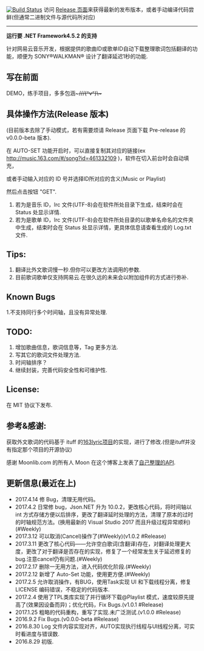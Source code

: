 ﻿[![Build Status](https://travis-ci.org/Ludoux/LrcHelper.svg?branch=master)](https://travis-ci.org/Ludoux/LrcHelper)
访问 [Release 页面](https://github.com/Ludoux/LRCHelper/releases)来获得最新的发布版本，或者手动编译代码尝鲜(但通常二进制文件与源代码所对应) 

-----

**运行要 .NET Framework4.5.2 的支持**

针对网易云音乐开发，根据提供的歌曲ID或歌单ID自动下载整理歌词包括翻译的功能，顺便为  SONY®WALKMAN® 设计了翻译延迟1秒的功能.

## 写在前面

DEMO，练手项目，多多包涵~~~///(^v^)\\\~~~

## 具体操作方法(Release 版本)

(目前版本去除了手动模式，若有需要烦请 Release 页面下载 Pre-release 的v0.0.0-beta 版本).

在 AUTO-SET 功能开启时，可以直接复制其对应的链接(ex http://music.163.com/#/song?id=461332109 )，软件在切入前台时会自动填充，

或者手动输入对应的 ID 号并选择ID所对应的含义(Music or Playlist)

然后点击按钮 "GET".

1. 若为是音乐 ID，lrc 文件(UTF-8)会在软件所处目录下生成，结束时会在 Status 处显示详情.
2. 若为是歌单 ID，lrc 文件(UTF-8)会在软件所处目录的以歌单名命名的文件夹中生成，结束时会在 Status 处显示详情，更具体信息请查看生成的 Log.txt 文件.

## Tips:

1. 翻译比外文歌词慢一秒.但你可以更改方法调用的参数.
2. 目前歌词歌单仅支持网易云.在很久远的未来会以附加组件的方式进行弥补.

## Known Bugs

1.不支持同行多个时间轴，且没有异常处理.

## TODO:


1. 增加歌曲信息，歌词信息等，Tag 更多方法.
2. 写其它的歌词文件处理方法.
3. 时间轴排序？
4. 继续封装，完善代码安全性和可维护性.

## License:

在 MIT 协议下发布.

## 参考&感谢:

获取外文歌词的代码基于 ituff 的[163lyric项目](https://github.com/ituff/163lyric)的实现，进行了修改.(但是ituff并没有指定那个项目的开源协议)

感谢 Moonlib.com 的所有人 Moon 在这个博客上发表了[自己整理的API](http://moonlib.com/606.html).

## 更新信息(最近在上)

* 2017.4.14 修 Bug，清理无用代码。
* 2017.4.2  日常修 bug，Json.NET 升为 10.0.2，更改核心代码，将时间轴以 int 方式存储方便以后排序，更改了翻译延时处理的方法，清理了原本的过时的时轴规范方法。(换用最新的 Visual Studio 2017 而且升级过程异常顺利)(#Weekly)
* 2017.3.12 可以取消(Cancel)操作了(#Weekly)(v1.0.2 #Release)
* 2017.3.11 更改了核心代码——允许空白歌词(含翻译)存在，对翻译处理更大度，更改了对于翻译是否存在的实现，修复了一个经常发生关于延迟修复的bug.注意cancel仍有问题.(#Weekly)
* 2017.2.17 删除一无用方法，进入代码优化阶段.(#Weekly)
* 2017.2.12 新增了 Auto-Set 功能，使用更方便.(#Weekly)
* 2017.2.5  允许取消操作，有BUG，使用Task实现 UI 和下载线程分离，修复 LICENSE 编码错误，不稳定的代码版本.
* 2017.2.4  使用了TPL类库实现了并行循环下载@Playlist 模式，速度较原先提高了(效果因设备而异)；优化代码，Fix Bugs.(v1.0.1 #Release)
* 2017.1.25 粗略的代码重构，重写了实现.未广泛测试.(v1.0.0 #Release)
* 2016.9.2  Fix Bugs.(v0.0.0-beta #Release)
* 2016.8.30 Log 文件内容实现对齐，AUTO实现执行线程与UI线程分离，可实时看进度与错误数.
* 2016.8.29 初版.